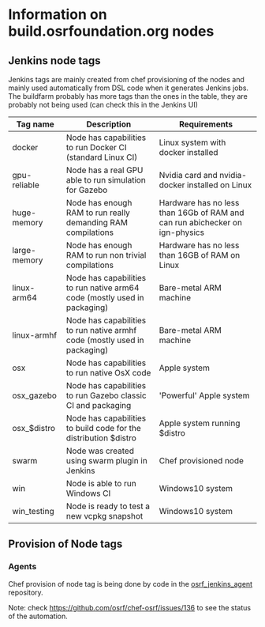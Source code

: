 # Information on build.osrfoundation.org nodes

## Jenkins node tags

Jenkins tags are mainly created from chef provisioning of the nodes and mainly
used automatically from DSL code when it generates Jenkins jobs. The buildfarm
probably has more tags than the ones in the table, they are probably not being
used (can check this in the Jenkins UI)

| Tag name | Description | Requirements |
| -------- | ----------- | ------------ |
| docker   | Node has capabilities to run Docker CI (standard Linux CI) | Linux system with docker installed |
| gpu-reliable | Node has a real GPU able to run simulation for Gazebo | Nvidia card and nvidia-docker installed on Linux |
| huge-memory  | Node has enough RAM to run really demanding RAM compilations | Hardware has no less than 16Gb of RAM and can run abichecker on ign-physics |
| large-memory | Node has enough RAM to run non trivial compilations | Hardware has no less than 16GB of RAM on Linux |
| linux-arm64 | Node has capabilities to run native arm64 code (mostly used in packaging) | Bare-metal ARM machine |
| linux-armhf | Node has capabilities to run native armhf code (mostly used in packaging) | Bare-metal ARM machine |
| osx | Node has capabilities to run native OsX code | Apple system |
| osx_gazebo | Node has capabilities to run Gazebo classic CI and packaging | 'Powerful' Apple system |
| osx\_$distro | Node has capabilities to build code for the distribution $distro | Apple system running $distro |
| swarm | Node was created using swarm plugin in Jenkins | Chef provisioned node |
| win | Node is able to run Windows CI | Windows10 system |
| win_testing | Node is ready to test a new vcpkg snapshot | Windows10 system |

## Provision of Node tags

### Agents

Chef provision of node tag is being done by code in the [osrf_jenkins_agent](https://github.com/osrf/osrf_jenkins_agent/)
repository.

Note: check https://github.com/osrf/chef-osrf/issues/136 to see the status of the automation.
